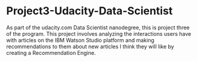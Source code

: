 # Project3-Udacity-Data-Scientist
As part of the udacity.com Data Scientist nanodegree, this is project three of the program. This project involves analyzing the interactions users have with articles on the IBM Watson Studio platform and making recommendations to them about new articles I think they will like by creating a Recommendation Engine.
